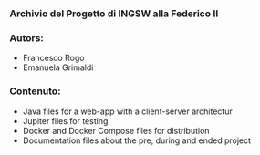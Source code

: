 ### Archivio del Progetto di INGSW alla Federico II  
### Autors:
- Francesco Rogo
- Emanuela Grimaldi   
### Contenuto: 
- Java files for a web-app with a client-server architectur 
- Jupiter files for testing
- Docker and Docker Compose files for distribution
- Documentation files about the pre, during and ended project
